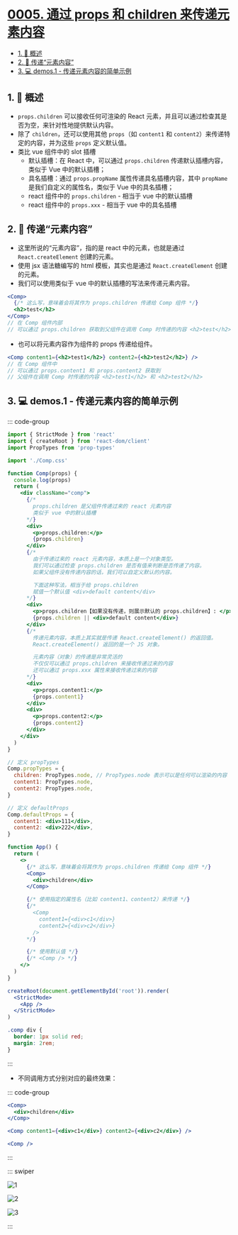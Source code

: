 # [0005. 通过 props 和 children 来传递元素内容](https://github.com/Tdahuyou/TNotes.react/tree/main/notes/0005.%20%E9%80%9A%E8%BF%87%20props%20%E5%92%8C%20children%20%E6%9D%A5%E4%BC%A0%E9%80%92%E5%85%83%E7%B4%A0%E5%86%85%E5%AE%B9)

<!-- region:toc -->

- [1. 📝 概述](#1--概述)
- [2. 📒 传递“元素内容”](#2--传递元素内容)
- [3. 💻 demos.1 - 传递元素内容的简单示例](#3--demos1---传递元素内容的简单示例)

<!-- endregion:toc -->

## 1. 📝 概述

- `props.children` 可以接收任何可渲染的 React 元素，并且可以通过检查其是否为空，来针对性地提供默认内容。
- 除了 `children`，还可以使用其他 `props`（如 `content1` 和 `content2`）来传递特定的内容，并为这些 `props` 定义默认值。
- 类比 vue 组件中的 slot 插槽
  - 默认插槽：在 React 中，可以通过 `props.children` 传递默认插槽内容，类似于 Vue 中的默认插槽；
  - 具名插槽：通过 `props.propName` 属性传递具名插槽内容，其中 `propName` 是我们自定义的属性名，类似于 Vue 中的具名插槽；
  - react 组件中的 `props.children` - 相当于 vue 中的默认插槽
  - react 组件中的 `props.xxx` - 相当于 vue 中的具名插槽

## 2. 📒 传递“元素内容”

- 这里所说的“元素内容”，指的是 react 中的元素，也就是通过 `React.createElement` 创建的元素。
- 使用 jsx 语法糖编写的 html 模板，其实也是通过 `React.createElement` 创建的元素。
- 我们可以使用类似于 vue 中的默认插槽的写法来传递元素内容。

```jsx
<Comp>
  {/* 这么写，意味着会将其作为 props.children 传递给 Comp 组件 */}
  <h2>test</h2>
</Comp>
// 在 Comp 组件内部
// 可以通过 props.children 获取到父组件在调用 Comp 时传递的内容 <h2>test</h2>
```

- 也可以将元素内容作为组件的 props 传递给组件。

```jsx
<Comp content1={<h2>test1</h2>} content2={<h2>test2</h2>} />
// 在 Comp 组件中
// 可以通过 props.content1 和 props.content2 获取到
// 父组件在调用 Comp 时传递的内容 <h2>test1</h2> 和 <h2>test2</h2>
```

## 3. 💻 demos.1 - 传递元素内容的简单示例

::: code-group

```jsx [main.jsx]
import { StrictMode } from 'react'
import { createRoot } from 'react-dom/client'
import PropTypes from 'prop-types'

import './Comp.css'

function Comp(props) {
  console.log(props)
  return (
    <div className="comp">
      {/*
        props.children 是父组件传递过来的 react 元素内容
        类似于 vue 中的默认插槽
      */}
      <div>
        <p>props.children:</p>
        {props.children}
      </div>
      {/*
        由于传递过来的 react 元素内容，本质上是一个对象类型。
        我们可以通过检查 props.children 是否有值来判断是否传递了内容。
        如果父组件没有传递内容的话，我们可以自定义默认的内容。

        下面这种写法，相当于给 props.children
        赋值一个默认值 <div>default content</div>
      */}
      <div>
        <p>props.children【如果没有传递，则展示默认的 props.children】: </p>
        {props.children || <div>default content</div>}
      </div>
      {/*
        传递元素内容，本质上其实就是传递 React.createElement() 的返回值。
        React.createElement() 返回的是一个 JS 对象。

        元素内容（对象）的传递是非常灵活的
        不仅仅可以通过 props.children 来接收传递过来的内容
        还可以通过 props.xxx 属性来接收传递过来的内容
      */}
      <div>
        <p>props.content1:</p>
        {props.content1}
      </div>
      <div>
        <p>props.content2:</p>
        {props.content2}
      </div>
    </div>
  )
}

// 定义 propTypes
Comp.propTypes = {
  children: PropTypes.node, // PropTypes.node 表示可以是任何可以渲染的内容
  content1: PropTypes.node,
  content2: PropTypes.node,
}

// 定义 defaultProps
Comp.defaultProps = {
  content1: <div>111</div>,
  content2: <div>222</div>,
}

function App() {
  return (
    <>
      {/* 这么写，意味着会将其作为 props.children 传递给 Comp 组件 */}
      <Comp>
        <div>children</div>
      </Comp>

      {/* 使用指定的属性名（比如 content1、content2）来传递 */}
      {/*
        <Comp 
          content1={<div>c1</div>}
          content2={<div>c2</div>}
        />
      */}

      {/* 使用默认值 */}
      {/* <Comp /> */}
    </>
  )
}

createRoot(document.getElementById('root')).render(
  <StrictMode>
    <App />
  </StrictMode>
)
```

```css [Comp.css]
.comp div {
  border: 1px solid red;
  margin: 2rem;
}
```

:::

- 不同调用方式分别对应的最终效果：

::: code-group

```jsx [1]
<Comp>
  <div>children</div>
</Comp>
```

```jsx [2]
<Comp content1={<div>c1</div>} content2={<div>c2</div>} />
```

```jsx [3]
<Comp />
```

:::

::: swiper

![1](https://cdn.jsdelivr.net/gh/tnotesjs/imgs@main/2025-06-27-20-15-01.png)

![2](https://cdn.jsdelivr.net/gh/tnotesjs/imgs@main/2025-06-27-20-15-08.png)

![3](https://cdn.jsdelivr.net/gh/tnotesjs/imgs@main/2025-06-27-20-15-16.png)

:::
